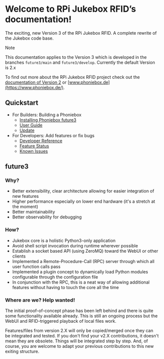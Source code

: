 # Welcome to RPi Jukebox RFID’s documentation!

The exciting, new Version 3 of the RPi Jukebox RFID. A complete rewrite of the Jukebox code base.

> [!NOTE]
> This documentation applies to the Version 3 which is developed in the branches `future3/main` and `future3/develop`. Currently the default Version is 2.x

To find out more about the RPi Jukebox RFID
project check out the [documentation of Version 2](https://github.com/MiczFlor/RPi-Jukebox-RFID) or [www.phoniebox.de](https://www.phoniebox.de/).

## Quickstart

* For Builders: Building a Phoniebox
  * [Installing Phoniebox future3](./content/userguide/installation.md)
  * [User Guide](./content/userguide/README.md)
  * [Update](./content/userguide/update.md)
* For Developers: Add features or fix bugs
  * [Developer Reference](./content/developers/README.md)
  * [Feature Status](./content/developers/status.md)
  * [Known Issues](./content/developers/known-issues.md)

## future3

### Why?

* Better extensibility, clear architecture allowing for easier integration of new features
* Higher performance especially on lower end hardware (it's a stretch at the moment)
* Better maintainability
* Better observability for debugging

### How?

* Jukebox core is a holistic Python3-only application
* Avoid shell script invocation during runtime wherever possible
* Establish a socket based API (using ZeroMQ) toward the WebUI or other clients
* Implemented a Remote-Procedure-Call (RPC) server through which all user function calls pass
* Implemented a plugin concept to dynamically load Python modules configurable through the configuration file
* In conjunction with the RPC, this is a neat way of allowing additional features without having to touch the core all the time

### Where are we? Help wanted!

The initial proof-of-concept phase has been left behind and there is quite some functionality available already.
This is still an ongoing process but the WebUI and RFID-triggered playback of local files work.

Features/files from version 2.X will only be copied/merged once they can be integrated and tested.
If you don't find your v2.X contributions, it doesn't mean they are obsolete. Things will be integrated step by step.
And, of course, you are welcome to adapt your previous contributions to this new exiting structure.
